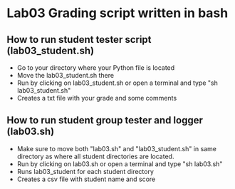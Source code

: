 # Lab03 Grading script written in bash


## How to run student tester script (lab03_student.sh)


* Go to your directory where your Python file is located
* Move the lab03_student.sh there
* Run by clicking on lab03_student.sh or open a terminal and type 
    "sh lab03_student.sh"
* Creates a txt file with your grade and some comments


## How to run student group tester and logger (lab03.sh)


* Make sure to move both "lab03.sh" and "lab03_student.sh" in same 
    directory as where all student directories are located.
* Run by clicking on lab03.sh or open a terminal and type
    "sh lab03.sh"
* Runs lab03_student for each student directory
* Creates a csv file with student name and score